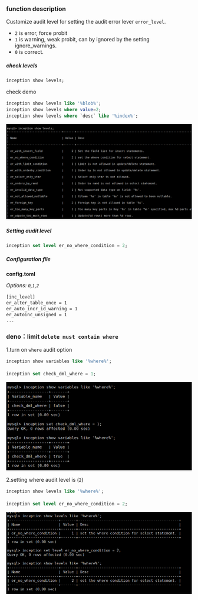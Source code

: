 

### function description

Customize audit level for setting the audit error lever `error_level`.
- `2` is error, force probit
- `1` is warning, weak probit, can by ignored by the setting ignore_warnings.
- `0` is correct.


##### check levels

```sql
inception show levels;
```

check demo
```sql
inception show levels like '%blob%';
inception show levels where value=2;
inception show levels where `desc` like '%index%';
```

![Option List](./images/levels_all.png)

##### Setting audit level

```sql
inception set level er_no_where_condition = 2;
```

##### Configuration file

**config.toml**

*Options: `0`,`1`,`2`*
```
[inc_level]
er_alter_table_once = 1
er_auto_incr_id_warning = 1
er_autoinc_unsigned = 1
...
```

### deno：limit `delete must contain where`

1.turn on `where` audit option
```sql
inception show variables like '%where%';

inception set check_dml_where = 1;
```

![turn on where audit](./images/levels_0.png)

2.setting where audit level is (`2`)

```sql
inception show levels like '%where%';

inception set level er_no_where_condition = 2;
```

![setting where audit level](./images/levels_1.png)


